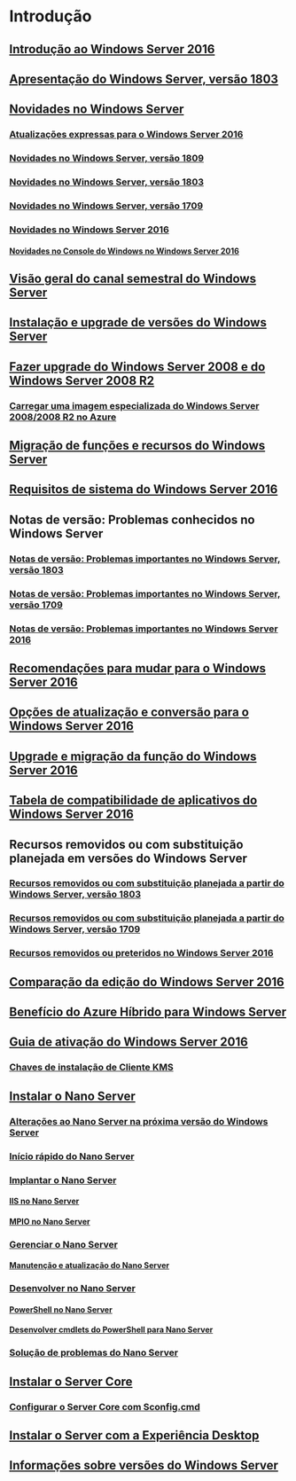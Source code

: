 # Introdução
## [Introdução ao Windows Server 2016](Server-Basics.md)
## [Apresentação do Windows Server, versão 1803](get-started-with-1803.md)
## [Novidades no Windows Server](whats-new-in-windows-server.md)
### [Atualizações expressas para o Windows Server 2016](express-updates.md)
### [Novidades no Windows Server, versão 1809](whats-new-in-windows-server-1809.md)
### [Novidades no Windows Server, versão 1803](whats-new-in-windows-server-1803.md)
### [Novidades no Windows Server, versão 1709](whats-new-in-windows-server-1709.md)
### [Novidades no Windows Server 2016](whats-new-in-windows-server-2016.md)
#### [Novidades no Console do Windows no Windows Server 2016](whats-new-in-console.md)
## [Visão geral do canal semestral do Windows Server](semi-annual-channel-overview.md)
## [Instalação e upgrade de versões do Windows Server](Installation-and-Upgrade.md)
## [Fazer upgrade do Windows Server 2008 e do Windows Server 2008 R2](modernize-windows-server-2008.md)
### [Carregar uma imagem especializada do Windows Server 2008/2008 R2 no Azure](uploading-specialized-WS08-image-to-azure.md)
## [Migração de funções e recursos do Windows Server](Migrate-Roles-and-Features.md)
## [Requisitos de sistema do Windows Server 2016](System-Requirements.md)
## Notas de versão: Problemas conhecidos no Windows Server
### [Notas de versão: Problemas importantes no Windows Server, versão 1803](server-1803-release-notes.md)
### [Notas de versão: Problemas importantes no Windows Server, versão 1709](server-1709-relnotes.md)
### [Notas de versão: Problemas importantes no Windows Server 2016](Windows-Server-2016-GA-Release-Notes.md)
## [Recomendações para mudar para o Windows Server 2016](Recommendations-moving-to-Server2016.md)
## [Opções de atualização e conversão para o Windows Server 2016](Supported-Upgrade-paths.md)
## [Upgrade e migração da função do Windows Server 2016](Server-Role-Upgradeability-Table.md)
## [Tabela de compatibilidade de aplicativos do Windows Server 2016](Server-Application-compatibility.md)
## Recursos removidos ou com substituição planejada em versões do Windows Server
### [Recursos removidos ou com substituição planejada a partir do Windows Server, versão 1803](windows-server-1803-removed-features.md)
### [Recursos removidos ou com substituição planejada a partir do Windows Server, versão 1709](Removed-Features-1709.md)
### [Recursos removidos ou preteridos no Windows Server 2016](Deprecated-Features.md)
## [Comparação da edição do Windows Server 2016](2016-Edition-Comparison.md)
## [Benefício do Azure Híbrido para Windows Server](azure-hybrid-benefit.md)
## [Guia de ativação do Windows Server 2016](Server-2016-activation.md)
### [Chaves de instalação de Cliente KMS](KMSclientkeys.md)
## [Instalar o Nano Server](Getting-started-with-Nano-Server.md)
### [Alterações ao Nano Server na próxima versão do Windows Server](nano-in-semi-annual-channel.md)
### [Início rápido do Nano Server](Nano-Server-Quick-start.md)
### [Implantar o Nano Server](Deploy-Nano-Server.md)
#### [IIS no Nano Server](IIS-on-Nano-Server.md)
#### [MPIO no Nano Server](MPIO-on-Nano-Server.md)
### [Gerenciar o Nano Server](Manage-Nano-Server.md)
#### [Manutenção e atualização do Nano Server](Update-Nano-Server.md)
### [Desenvolver no Nano Server](Developing-on-Nano-Server.md)
#### [PowerShell no Nano Server](powershell-on-Nano-Server.md)
#### [Desenvolver cmdlets do PowerShell para Nano Server](Developing-powershell-Cmdlets-for-Nano-Server.md)
### [Solução de problemas do Nano Server](Troubleshooting-Nano-Server.md)
## [Instalar o Server Core](Getting-started-with-Server-Core.md)
### [Configurar o Server Core com Sconfig.cmd](Sconfig-on-WS2016.md)
## [Instalar o Server com a Experiência Desktop](Getting-started-with-Server-with-Desktop-Experience.md)
## [Informações sobre versões do Windows Server](windows-server-release-info.md)